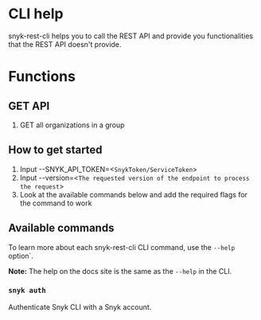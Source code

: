 # CLI help

snyk-rest-cli helps you to call the REST API and provide you functionalities that the REST API doesn't provide.

# Functions

## GET API  

1. GET all organizations in a group


## How to get started

1. Input --SNYK_API_TOKEN=<`SnykToken/ServiceToken`>
2. Input --version=<`The requested version of the endpoint to process the request`>
3. Look at the available commands below and add the required flags for the command to work

## Available commands

To learn more about each snyk-rest-cli CLI command, use the `--help` option`.

**Note:** The help on the docs site is the same as the `--help` in the CLI.

### `snyk auth`

Authenticate Snyk CLI with a Snyk account.


